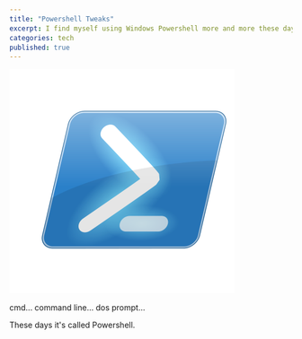 ```yaml
---
title: "Powershell Tweaks"
excerpt: I find myself using Windows Powershell more and more these days; wanted to customize my experience.
categories: tech
published: true
---
```

!["Windows Powershell!"](/images/powershell.png)

cmd... 
command line... 
dos prompt... 

These days it's called Powershell. 

